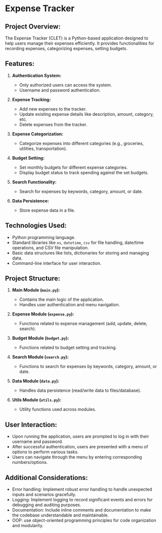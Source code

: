 # Expense Tracker

## Project Overview:
The  Expense Tracker (CLET) is a Python-based application designed to help users manage their expenses efficiently. It provides functionalities for recording expenses, categorizing expenses, setting budgets.

## Features:
1. **Authentication System:**
    - Only authorized users can access the system.
    - Username and password authentication.

2. **Expense Tracking:**
    - Add new expenses to the tracker.
    - Update existing expense details like description, amount, category, etc.
    - Delete expenses from the tracker.

3. **Expense Categorization:**
    - Categorize expenses into different categories (e.g., groceries, utilities, transportation).

4. **Budget Setting:**
    - Set monthly budgets for different expense categories.
    - Display budget status to track spending against the set budgets.

5. **Search Functionality:**
    - Search for expenses by keywords, category, amount, or date.

6. **Data Persistence:**
    - Store expense data in a file.

## Technologies Used:
- Python programming language.
- Standard libraries like `os`, `datetime`, `csv` for file handling, date/time operations, and CSV file manipulation.
- Basic data structures like lists, dictionaries for storing and managing data.
- Command-line interface for user interaction.

## Project Structure:
1. **Main Module (`main.py`):**
    - Contains the main logic of the application.
    - Handles user authentication and menu navigation.

2. **Expense Module (`expense.py`):**
    - Functions related to expense management (add, update, delete, search).

3. **Budget Module (`budget.py`):**
    - Functions related to budget setting and tracking.

4. **Search Module (`search.py`):**
    - Functions to search for expenses by keywords, category, amount, or date.

5. **Data Module (`data.py`):**
    - Handles data persistence (read/write data to files/database).

6. **Utils Module (`utils.py`):**
    - Utility functions used across modules.

## User Interaction:
- Upon running the application, users are prompted to log in with their username and password.
- After successful authentication, users are presented with a menu of options to perform various tasks.
- Users can navigate through the menu by entering corresponding numbers/options.

## Additional Considerations:
- Error handling: Implement robust error handling to handle unexpected inputs and scenarios gracefully.
- Logging: Implement logging to record significant events and errors for debugging and auditing purposes.
- Documentation: Include inline comments and documentation to make the codebase understandable and maintainable.
- OOP: use object-oriented programming principles for code organization and modularity.


